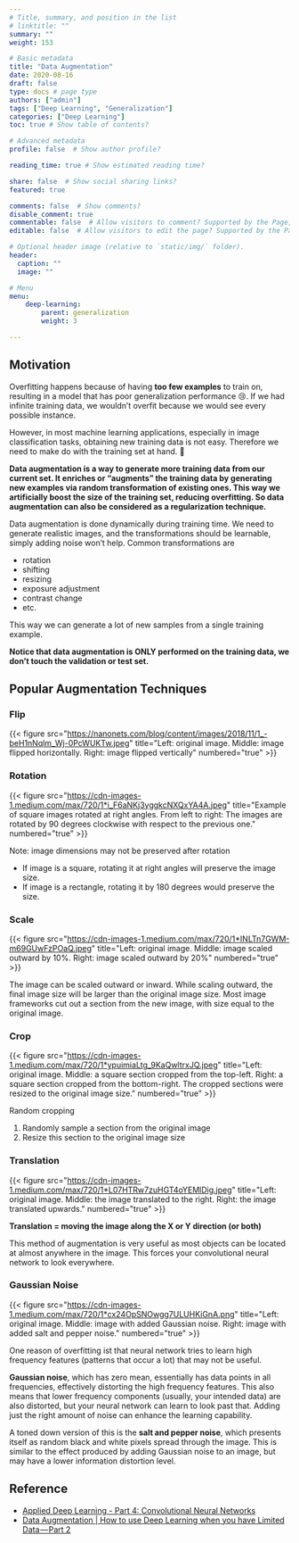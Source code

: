 ```yaml
---
# Title, summary, and position in the list
# linktitle: ""
summary: ""
weight: 153

# Basic metadata
title: "Data Augmentation"
date: 2020-08-16
draft: false
type: docs # page type
authors: ["admin"]
tags: ["Deep Learning", "Generalization"]
categories: ["Deep Learning"]
toc: true # Show table of contents?

# Advanced metadata
profile: false  # Show author profile?

reading_time: true # Show estimated reading time?

share: false  # Show social sharing links?
featured: true

comments: false  # Show comments?
disable_comment: true
commentable: false  # Allow visitors to comment? Supported by the Page, Post, and Docs content types.
editable: false  # Allow visitors to edit the page? Supported by the Page, Post, and Docs content types.

# Optional header image (relative to `static/img/` folder).
header:
  caption: ""
  image: ""

# Menu
menu: 
    deep-learning:
        parent: generalization
        weight: 3

---
```


## Motivation

Overfitting happens because of having **too few examples** to train on, resulting in a model that has poor generalization performance :cry:. If we had infinite training data, we wouldn’t overfit because we would see every possible instance.

However, in most machine learning applications, especially in image classification tasks,  obtaining new training data is not easy. Therefore we need to make do with the training set at hand. :muscle:

**Data augmentation is a way to generate more training data from our current set. It enriches or “augments” the training data by generating new examples via random transformation of existing ones. This way we artificially boost the size of the training set, reducing overfitting. So data augmentation can also be considered as a regularization technique.**

Data augmentation is done dynamically during training time. We need to generate realistic images, and the transformations should be learnable, simply adding noise won’t help. Common transformations are

- rotation
- shifting
- resizing
- exposure adjustment
- contrast change 
- etc.

This way we can generate a lot of new samples from a single training example. 

**Notice that data augmentation is ONLY performed on the training data, we don’t touch the validation or test set.**

## Popular Augmentation Techniques

### Flip

{{< figure src="https://nanonets.com/blog/content/images/2018/11/1_-beH1nNqlm_Wj-0PcWUKTw.jpeg" title="Left: original image. Middle: image flipped horizontally. Right: image flipped vertically" numbered="true" >}}

### Rotation

{{< figure src="https://cdn-images-1.medium.com/max/720/1*i_F6aNKj3yggkcNXQxYA4A.jpeg" title="Example of square images rotated at right angles. From left to right: The images are rotated by 90 degrees clockwise with respect to the previous one." numbered="true" >}}

Note: image dimensions may not be preserved after rotation

- If image is a square, rotating it at right angles will preserve the image size. 
- If image is a rectangle, rotating it by 180 degrees would preserve the size.

### Scale

{{< figure src="https://cdn-images-1.medium.com/max/720/1*INLTn7GWM-m69GUwFzPOaQ.jpeg" title="Left: original image. Middle: image scaled outward by 10%. Right: image scaled outward by 20%" numbered="true" >}}

The image can be scaled outward or inward. While scaling outward, the final image size will be larger than the original image size. Most image frameworks cut out a section from the new image, with size equal to the original image. 

### Crop

{{< figure src="https://cdn-images-1.medium.com/max/720/1*ypuimiaLtg_9KaQwltrxJQ.jpeg" title="Left: original image. Middle: a square section cropped from the top-left. Right: a square section cropped from the bottom-right. The cropped sections were resized to the original image size." numbered="true" >}}

Random cropping

1. Randomly sample a section from the original image
2. Resize this section to the original image size

### Translation

{{< figure src="https://cdn-images-1.medium.com/max/720/1*L07HTRw7zuHGT4oYEMlDig.jpeg" title="Left: original image. Middle: the image translated to the right. Right: the image translated upwards." numbered="true" >}}

**Translation = moving the image along the X or Y direction (or both)**

This method of augmentation is very useful as most objects can be located at almost anywhere in the image. This forces your convolutional neural network to look everywhere.

### Gaussian Noise

{{< figure src="https://cdn-images-1.medium.com/max/720/1*cx24OpSNOwgg7ULUHKiGnA.png" title="Left: original image. Middle: image with added Gaussian noise. Right: image with added salt and pepper noise." numbered="true" >}}

One reason of overfitting ist that neural network tries to learn high frequency features (patterns that occur a lot) that may not be useful.

**Gaussian noise**, which has zero mean, essentially has data points in all frequencies, effectively distorting the high frequency features. This also means that lower frequency components (usually, your intended data) are also distorted, but your neural network can learn to look past that. Adding just the right amount of noise can enhance the learning capability.

A toned down version of this is the **salt and pepper noise**, which presents itself as random black and white pixels spread through the image. This is similar to the effect produced by adding Gaussian noise to an image, but may have a lower information distortion level.

## Reference

- [Applied Deep Learning - Part 4: Convolutional Neural Networks](https://towardsdatascience.com/applied-deep-learning-part-4-convolutional-neural-networks-584bc134c1e2#9722)
- [Data Augmentation | How to use Deep Learning when you have Limited Data — Part 2](https://nanonets.com/blog/data-augmentation-how-to-use-deep-learning-when-you-have-limited-data-part-2/)